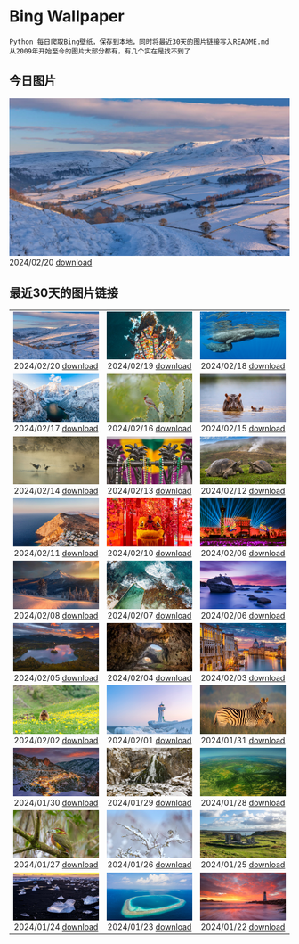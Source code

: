 # Bing Wallpaper

```
Python 每日爬取Bing壁纸，保存到本地，同时将最近30天的图片链接写入README.md
从2009年开始至今的图片大部分都有，有几个实在是找不到了
```



## 今日图片


![](./images/2024/02/20/PeakDistrictNP_ZH-CN1987784653_1920x1080_2024-02-20.jpg)2024/02/20 [download](./images/2024/02/20/PeakDistrictNP_ZH-CN1987784653_1920x1080_2024-02-20.jpg)

## 最近30天的图片链接


|      |      |      |
| :----: | :----: | :----: |
|![](./images/2024/02/20/PeakDistrictNP_ZH-CN1987784653_1920x1080_2024-02-20.jpg)2024/02/20 [download](./images/2024/02/20/PeakDistrictNP_ZH-CN1987784653_1920x1080_2024-02-20.jpg)|![](./images/2024/02/19/CarnavalTenerife_ZH-CN1559136778_1920x1080_2024-02-19.jpg)2024/02/19 [download](./images/2024/02/19/CarnavalTenerife_ZH-CN1559136778_1920x1080_2024-02-19.jpg)|![](./images/2024/02/18/DominicaWhales_ZH-CN1293650397_1920x1080_2024-02-18.jpg)2024/02/18 [download](./images/2024/02/18/DominicaWhales_ZH-CN1293650397_1920x1080_2024-02-18.jpg)|
|![](./images/2024/02/17/LakeDolomites_ZH-CN2317113886_1920x1080_2024-02-17.jpg)2024/02/17 [download](./images/2024/02/17/LakeDolomites_ZH-CN2317113886_1920x1080_2024-02-17.jpg)|![](./images/2024/02/16/BackyardBird_ZH-CN0522695977_1920x1080_2024-02-16.jpg)2024/02/16 [download](./images/2024/02/16/BackyardBird_ZH-CN0522695977_1920x1080_2024-02-16.jpg)|![](./images/2024/02/15/HippopotamusDay_ZH-CN0518367336_1920x1080_2024-02-15.jpg)2024/02/15 [download](./images/2024/02/15/HippopotamusDay_ZH-CN0518367336_1920x1080_2024-02-15.jpg)|
|![](./images/2024/02/14/BowingCrane_ZH-CN0143761293_1920x1080_2024-02-14.jpg)2024/02/14 [download](./images/2024/02/14/BowingCrane_ZH-CN0143761293_1920x1080_2024-02-14.jpg)|![](./images/2024/02/13/MarignyBeads_ZH-CN9346804869_1920x1080_2024-02-13.jpg)2024/02/13 [download](./images/2024/02/13/MarignyBeads_ZH-CN9346804869_1920x1080_2024-02-13.jpg)|![](./images/2024/02/12/GiantTortoise_ZH-CN9220903689_1920x1080_2024-02-12.jpg)2024/02/12 [download](./images/2024/02/12/GiantTortoise_ZH-CN9220903689_1920x1080_2024-02-12.jpg)|
|![](./images/2024/02/11/FolegandrosGreece_ZH-CN7803666477_1920x1080_2024-02-11.jpg)2024/02/11 [download](./images/2024/02/11/FolegandrosGreece_ZH-CN7803666477_1920x1080_2024-02-11.jpg)|![](./images/2024/02/10/SpringFestival2024_ZH-CN7514007541_1920x1080_2024-02-10.jpg)2024/02/10 [download](./images/2024/02/10/SpringFestival2024_ZH-CN7514007541_1920x1080_2024-02-10.jpg)|![](./images/2024/02/09/ChineseNewYearEve2024_ZH-CN7153418405_1920x1080_2024-02-09.jpg)2024/02/09 [download](./images/2024/02/09/ChineseNewYearEve2024_ZH-CN7153418405_1920x1080_2024-02-09.jpg)|
|![](./images/2024/02/08/MtHoodOregon_ZH-CN6068357532_1920x1080_2024-02-08.jpg)2024/02/08 [download](./images/2024/02/08/MtHoodOregon_ZH-CN6068357532_1920x1080_2024-02-08.jpg)|![](./images/2024/02/07/StJamesPool_ZH-CN5930624359_1920x1080_2024-02-07.jpg)2024/02/07 [download](./images/2024/02/07/StJamesPool_ZH-CN5930624359_1920x1080_2024-02-07.jpg)|![](./images/2024/02/06/LakeTahoeRock_ZH-CN5770740919_1920x1080_2024-02-06.jpg)2024/02/06 [download](./images/2024/02/06/LakeTahoeRock_ZH-CN5770740919_1920x1080_2024-02-06.jpg)|
|![](./images/2024/02/05/LakeBledSunrise_ZH-CN5580697031_1920x1080_2024-02-05.jpg)2024/02/05 [download](./images/2024/02/05/LakeBledSunrise_ZH-CN5580697031_1920x1080_2024-02-05.jpg)|![](./images/2024/02/04/DevetashkaCave_ZH-CN5186222166_1920x1080_2024-02-04.jpg)2024/02/04 [download](./images/2024/02/04/DevetashkaCave_ZH-CN5186222166_1920x1080_2024-02-04.jpg)|![](./images/2024/02/03/VeniceCarnival_ZH-CN4965898587_1920x1080_2024-02-03.jpg)2024/02/03 [download](./images/2024/02/03/VeniceCarnival_ZH-CN4965898587_1920x1080_2024-02-03.jpg)|
|![](./images/2024/02/02/AlpineMarmot_ZH-CN3818584615_1920x1080_2024-02-02.jpg)2024/02/02 [download](./images/2024/02/02/AlpineMarmot_ZH-CN3818584615_1920x1080_2024-02-02.jpg)|![](./images/2024/02/01/HalbinselJasmund_ZH-CN2110869056_1920x1080_2024-02-01.jpg)2024/02/01 [download](./images/2024/02/01/HalbinselJasmund_ZH-CN2110869056_1920x1080_2024-02-01.jpg)|![](./images/2024/01/31/ZebraMother_ZH-CN1947314869_1920x1080_2024-01-31.jpg)2024/01/31 [download](./images/2024/01/31/ZebraMother_ZH-CN1947314869_1920x1080_2024-01-31.jpg)|
|![](./images/2024/01/30/AlbaceteSpain_ZH-CN1597281896_1920x1080_2024-01-30.jpg)2024/01/30 [download](./images/2024/01/30/AlbaceteSpain_ZH-CN1597281896_1920x1080_2024-01-30.jpg)|![](./images/2024/01/29/GollingerFalls_ZH-CN1137680822_1920x1080_2024-01-29.jpg)2024/01/29 [download](./images/2024/01/29/GollingerFalls_ZH-CN1137680822_1920x1080_2024-01-29.jpg)|![](./images/2024/01/28/ChannelOutback_ZH-CN0579687777_1920x1080_2024-01-28.jpg)2024/01/28 [download](./images/2024/01/28/ChannelOutback_ZH-CN0579687777_1920x1080_2024-01-28.jpg)|
|![](./images/2024/01/27/ToucanetEmpoleirado_ZH-CN8520861326_1920x1080_2024-01-27.jpg)2024/01/27 [download](./images/2024/01/27/ToucanetEmpoleirado_ZH-CN8520861326_1920x1080_2024-01-27.jpg)|![](./images/2024/01/26/HawkOwl_ZH-CN3401920167_1920x1080_2024-01-26.jpg)2024/01/26 [download](./images/2024/01/26/HawkOwl_ZH-CN3401920167_1920x1080_2024-01-26.jpg)|![](./images/2024/01/25/DwynwensDay_ZH-CN1768649253_1920x1080_2024-01-25.jpg)2024/01/25 [download](./images/2024/01/25/DwynwensDay_ZH-CN1768649253_1920x1080_2024-01-25.jpg)|
|![](./images/2024/01/24/IcelandBeach_ZH-CN1632329693_1920x1080_2024-01-24.jpg)2024/01/24 [download](./images/2024/01/24/IcelandBeach_ZH-CN1632329693_1920x1080_2024-01-24.jpg)|![](./images/2024/01/23/MaldivesAtolls_ZH-CN1365670653_1920x1080_2024-01-23.jpg)2024/01/23 [download](./images/2024/01/23/MaldivesAtolls_ZH-CN1365670653_1920x1080_2024-01-23.jpg)|![](./images/2024/01/22/SantaCruzSunrise_ZH-CN3074203377_1920x1080_2024-01-22.jpg)2024/01/22 [download](./images/2024/01/22/SantaCruzSunrise_ZH-CN3074203377_1920x1080_2024-01-22.jpg)|


